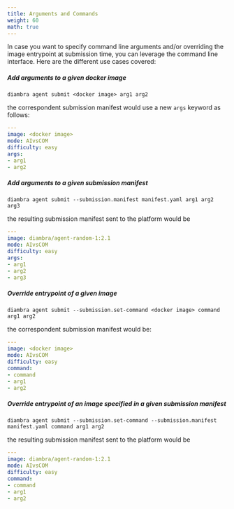 ```yaml
---
title: Arguments and Commands
weight: 60
math: true
---
```


In case you want to specify command line arguments and/or overriding the image entrypoint at submission time, you can leverage the command line interface. Here are the different use cases covered:

##### Add arguments to a given docker image

```shell
diambra agent submit <docker image> arg1 arg2
```
the correspondent submission manifest would use a new `args` keyword as follows:
```yaml
---
image: <docker image>
mode: AIvsCOM
difficulty: easy
args:
- arg1
- arg2
```
##### Add arguments to a given submission manifest

```shell
diambra agent submit --submission.manifest manifest.yaml arg1 arg2 arg3
```
the resulting submission manifest sent to the platform would be
```yaml
---
image: diambra/agent-random-1:2.1
mode: AIvsCOM
difficulty: easy
args:
- arg1
- arg2
- arg3
```

##### Override entrypoint of a given image

```shell
diambra agent submit --submission.set-command <docker image> command arg1 arg2
```
the correspondent submission manifest would be:
```yaml
---
image: <docker image>
mode: AIvsCOM
difficulty: easy
command:
- command
- arg1
- arg2
```

##### Override entrypoint of an image specified in a given submission manifest

```shell
diambra agent submit --submission.set-command --submission.manifest manifest.yaml command arg1 arg2
```
the resulting submission manifest sent to the platform would be
```yaml
---
image: diambra/agent-random-1:2.1
mode: AIvsCOM
difficulty: easy
command:
- command
- arg1
- arg2
```
